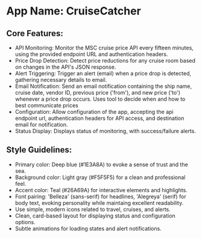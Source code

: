 # **App Name**: CruiseCatcher

## Core Features:

- API Monitoring: Monitor the MSC cruise price API every fifteen minutes, using the provided endpoint URL and authentication headers.
- Price Drop Detection: Detect price reductions for any cruise room based on changes in the API's JSON response.
- Alert Triggering: Trigger an alert (email) when a price drop is detected, gathering necessary details to email.
- Email Notification: Send an email notification containing the ship name, cruise date, vendor ID, previous price ('from'), and new price ('to') whenever a price drop occurs. Uses tool to decide when and how to best communicate prices
- Configuration: Allow configuration of the app, accepting the api endpoint url, authentication headers for API access, and destination email for notification.
- Status Display: Displays status of monitoring, with success/failure alerts.

## Style Guidelines:

- Primary color: Deep blue (#1E3A8A) to evoke a sense of trust and the sea.
- Background color: Light gray (#F5F5F5) for a clean and professional feel.
- Accent color: Teal (#26A69A) for interactive elements and highlights.
- Font pairing: 'Belleza' (sans-serif) for headlines, 'Alegreya' (serif) for body text, evoking personality while maintaing excellent readability.
- Use simple, modern icons related to travel, cruises, and alerts.
- Clean, card-based layout for displaying status and configuration options.
- Subtle animations for loading states and alert notifications.